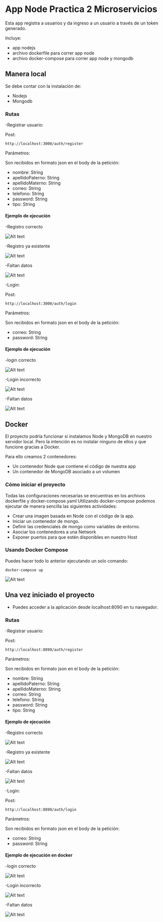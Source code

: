 # App Node Practica 2 Microservicios

Esta app registra a usuarios y da ingreso a un usuario a través de un  token generado.

Incluye:

- app nodejs
- archivo dockerfile para correr app node
- archivo docker-compose para correr app node y mongodb

## Manera local
Se debe contar con la instalación de:

- Nodejs
- Mongodb

### Rutas
-Registrar usuario:

Post:

    http://localhost:3000/auth/register

Parámetros:

Son recibidos en formato json en el body de la petición:

- nombre: String 
- apellidoPaterno: String 
- apellidoMaterno: String 
- correo: String
- telefono: String 
- password: String 
- tipo: String
#### Ejemplo de ejecución

-Registro correcto

![Alt text](img/1.png?raw=true "Title")

-Registro ya existente

![Alt text](img/2.png?raw=true "Title")

-Faltan datos

![Alt text](img/3.png?raw=true "Title")

-Login:

Post:

    http://localhost:3000/auth/login

Parámetros:

Son recibidos en formato json en el body de la petición:

- correo: String
- password: String 

#### Ejemplo de ejecución

-login correcto

![Alt text](img/4.png?raw=true "Title")

-Login incorrecto

![Alt text](img/5.png?raw=true "Title")

-Faltan datos

![Alt text](img/6.png?raw=true "Title")
## Docker
El proyecto podría funcionar si instalamos Node y MongoDB  en nuestro servidor local.
Pero la intención es no instalar ninguno de ellos y que funcione gracias a Docker.

Para ello creamos 2 contenedores:
- Un contenedor Node que contiene el código de nuestra app
- Un contenedor de MongoDB asociado a un volumen

### Cómo iniciar el proyecto

Todas las configuraciones necesarias se encuentras en los archivos dockerfile y docker-compose.yaml
Utilizando docker-compose podemos ejecutar de manera sencilla las siguientes actividades:

- Crear una imagen basada en Node con el código de la app.
- Iniciar un contenedor de mongo.
- Definir las credenciales de mongo como variables de entorno. 
- Asociar los contenedores a una Network
- Exponer puertos para que estén disponibles en nuestro Host

### Usando Docker Compose

Puedes hacer todo lo anterior ejecutando un solo comando:

    docker-compose up

![Alt text](img/consola.png?raw=true "Title")
## Una vez iniciado el proyecto

- Puedes acceder a la aplicación desde localhost:8090 en tu navegador.

### Rutas
-Registrar usuario:

Post:

    http://localhost:8090/auth/register

Parámetros:

Son recibidos en formato json en el body de la petición:

- nombre: String 
- apellidoPaterno: String 
- apellidoMaterno: String 
- correo: String
- telefono: String 
- password: String 
- tipo: String

#### Ejemplo de ejecución

-Registro correcto

![Alt text](img/7.png?raw=true "Title")

-Registro ya existente

![Alt text](img/8.png?raw=true "Title")

-Faltan datos

![Alt text](img/9.png?raw=true "Title")

-Login:

Post:

    http://localhost:8090/auth/login

Parámetros:

Son recibidos en formato json en el body de la petición:

- correo: String
- password: String

#### Ejemplo de ejecución en docker

-login correcto

![Alt text](img/10.png?raw=true "Title")

-Login incorrecto

![Alt text](img/11.png?raw=true "Title")

-Faltan datos

![Alt text](img/12.png?raw=true "Title")